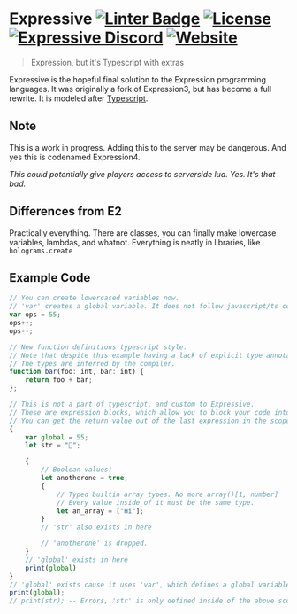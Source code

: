 # Expressive [![Linter Badge](https://github.com/Vurv78/Expressive/workflows/Linter/badge.svg)](https://github.com/Vurv78/Expressive/actions) [![License](https://img.shields.io/github/license/Vurv78/Expressive?color=red&include_prereleases)](https://github.com/Vurv78/Expressive/blob/master/LICENSE) [![Expressive Discord](https://img.shields.io/discord/936811504706134036?label=Discord&logo=discord&logoColor=ffffff&labelColor=7289DA&color=2c2f33)](https://discord.gg/u6eQPcZv4y) [![Website](https://img.shields.io/website?down_message=Offline&label=Try%20Me%21&up_color=Blue&up_message=Online&url=https%3A%2F%2Fvurv78.github.io%2FExpressive%2Fweb%2Findex.html)](https://vurv78.github.io/Expressive/web/index.html)
> Expression, but it's Typescript with extras

Expressive is the hopeful final solution to the Expression programming languages. It was originally a fork of Expression3, but has become a full rewrite. It is modeled after [Typescript](https://www.typescriptlang.org).

## Note
This is a work in progress. Adding this to the server may be dangerous.
And yes this is codenamed Expression4.

*This could potentially give players access to serverside lua. Yes. It's that bad.*

## Differences from E2
Practically everything.
There are classes, you can finally make lowercase variables, lambdas, and whatnot.
Everything is neatly in libraries, like ``holograms.create``

<!-- TODO List of stuff here -->

## Example Code

```ts
// You can create lowercased variables now.
// 'var' creates a global variable. It does not follow javascript/ts convention as function scoping is really horrible anyway.
var ops = 55;
ops++;
ops--;

// New function definitions typescript style.
// Note that despite this example having a lack of explicit type annotations, this is a *strictly* typed language.
// The types are inferred by the compiler.
function bar(foo: int, bar: int) {
	return foo + bar;
};

// This is not a part of typescript, and custom to Expressive.
// These are expression blocks, which allow you to block your code into scopes for organization.
// You can get the return value out of the last expression in the scope through implicit returns.
{
	var global = 55;
	let str = "🤖";

	{
		// Boolean values!
		let anotherone = true;
		{
			// Typed builtin array types. No more array()[1, number]
			// Every value inside of it must be the same type.
			let an_array = ["Hi"];
		}
		// 'str' also exists in here

		// 'anotherone' is dropped.
	}
	// 'global' exists in here
	print(global)
}
// 'global' exists cause it uses 'var', which defines a global variable
print(global);
// print(str); -- Errors, 'str' is only defined inside of the above scope.
```
